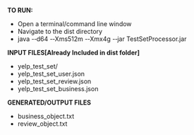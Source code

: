 __TO RUN:__

* Open a terminal/command line window
* Navigate to the dist directory
* java -­‐d64 -­‐Xms512m -­‐Xmx4g -­‐jar TestSetProcessor.jar

__INPUT FILES[Already Included in dist folder]__
* yelp_test_set/
* yelp_test_set_user.json
* yelp_test_set_review.json
* yelp_test_set_business.json

__GENERATED/OUTPUT FILES__
* business_object.txt
* review_object.txt

